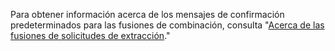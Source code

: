 Para obtener información acerca de los mensajes de confirmación predeterminados para las fusiones de combinación, consulta "[Acerca de las fusiones de solicitudes de extracción](/github/collaborating-with-issues-and-pull-requests/about-pull-request-merges#merge-message-for-a-squash-merge)."
